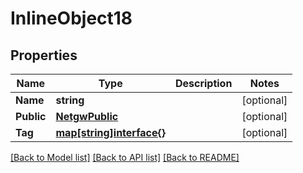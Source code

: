 # InlineObject18

## Properties
Name | Type | Description | Notes
------------ | ------------- | ------------- | -------------
**Name** | **string** |  | [optional] 
**Public** | [**NetgwPublic**](netgw_public.md) |  | [optional] 
**Tag** | [**map[string]interface{}**](.md) |  | [optional] 

[[Back to Model list]](../README.md#documentation-for-models) [[Back to API list]](../README.md#documentation-for-api-endpoints) [[Back to README]](../README.md)



